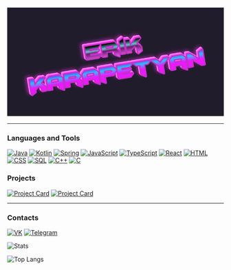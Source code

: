 ![Header](https://github.com/mobest1an/mobest1an/blob/main/assets/image.png)

---

### Languages and Tools

[![Java](https://img.shields.io/badge/Java-0c0b1b?style=for-the-badge&logo=Java&logoColor=orange)](https://github.com/mobest1an)
[![Kotlin](https://img.shields.io/badge/Kotlin-0c0b1b?style=for-the-badge&logo=kotlin&logoColor=purple)](https://github.com/mobest1an)
[![Spring](https://img.shields.io/badge/Spring-0c0b1b?style=for-the-badge&logo=spring&logoColor=5fb92e)](https://github.com/mobest1an)
[![JavaScript](https://img.shields.io/badge/JavaScript-0c0b1b?style=for-the-badge&logo=javascript&logoColor=f7e018)](https://github.com/mobest1an)
[![TypeScript](https://img.shields.io/badge/TypeScript-0c0b1b?style=for-the-badge&logo=typescript&logoColor=3178c6)](https://github.com/mobest1an)
[![React](https://img.shields.io/badge/React-0c0b1b?style=for-the-badge&logo=react&logoColor=61dbfb)](https://github.com/mobest1an)
[![HTML](https://img.shields.io/badge/HTML-0c0b1b?style=for-the-badge&logo=html5&logoColor=e54c21)](https://github.com/mobest1an)
[![CSS](https://img.shields.io/badge/CSS-0c0b1b?style=for-the-badge&logo=css3&logoColor=214ce5)](https://github.com/mobest1an)
[![SQL](https://img.shields.io/badge/SQL-0c0b1b?style=for-the-badge&logo=postgresql&logoColor=2f6792)](https://github.com/mobest1an)
[![C++](https://img.shields.io/badge/C++-0c0b1b?style=for-the-badge&logo=c%2B%2B&logoColor=a8b9cc)](https://github.com/mobest1an)
[![C](https://img.shields.io/badge/C-0c0b1b?style=for-the-badge&logo=c&logoColor=a8b9cc)](https://github.com/mobest1an)

### Projects
[![Project Card](https://github-readme-stats.vercel.app/api/pin/?username=mobest1an&repo=SpringCloudTestProject&theme=radical&show_owner=true)](https://github.com/mobest1an/SpringCloudTestProject)
[![Project Card](https://github-readme-stats.vercel.app/api/pin/?username=mobest1an&repo=StocksManager&theme=radical&show_owner=true)](https://github.com/mobest1an/StocksManager)

---

### Contacts

[![VK](https://img.shields.io/badge/VK-0c0b1b?style=for-the-badge&logo=vk&logoColor=2787f5)](https://vk.com/erik_101)
[![Telegram](https://img.shields.io/badge/Telegram-0c0b1b?style=for-the-badge&logo=telegram&logoColor=1d9bd7)](https://t.me/erik_101)

![Stats](https://github-readme-stats.vercel.app/api?username=mobest1an&theme=radical)

![Top Langs](https://github-readme-stats.vercel.app/api/top-langs/?username=mobest1an&layout=compact&theme=radical)
